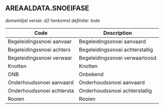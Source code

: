 ## AREAALDATA.SNOEIFASE

*domeinlijst versie: d2* *herkomst definitie: todo*

 |Code |Description	|
|	---	|	---	|
| Begeleidingssnoei aanvaar | Begeleidingssnoei aanvaard |
| Begeleidingssnoei achters | Begeleidingssnoei achterstallig |
| Begeleidingssnoei verwaar | Begeleidingssnoei verwaarloosd |
| Knotten | Knotten |
| ONB | Onbekend |
| Onderhoudssnoei aanvaard | Onderhoudssnoei aanvaard |
| Onderhoudssnoei achtersta | Onderhoudssnoei achterstallig |
| Rooien | Rooien |
